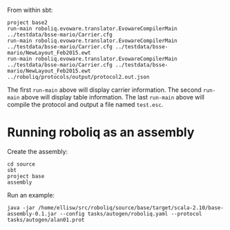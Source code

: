 From within sbt:

    project base2
    run-main roboliq.evoware.translator.EvowareCompilerMain ../testdata/bsse-mario/Carrier.cfg
    run-main roboliq.evoware.translator.EvowareCompilerMain ../testdata/bsse-mario/Carrier.cfg ../testdata/bsse-mario/NewLayout_Feb2015.ewt
    run-main roboliq.evoware.translator.EvowareCompilerMain ../testdata/bsse-mario/Carrier.cfg ../testdata/bsse-mario/NewLayout_Feb2015.ewt ../roboliq/protocols/output/protocol2.out.json

The first `run-main` above will display carrier information.
The second `run-main` above will display table information.
The last `run-main` above will compile the protocol and output a file named `test.esc`.


# Running roboliq as an assembly

Create the assembly:

    cd source
    sbt
    project base
    assembly

Run an example:

    java -jar /home/ellisw/src/roboliq/source/base/target/scala-2.10/base-assembly-0.1.jar --config tasks/autogen/roboliq.yaml --protocol tasks/autogen/alan01.prot
